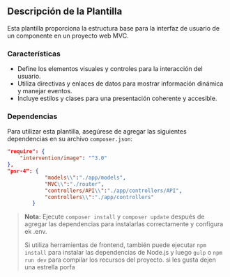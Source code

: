 ## Descripción de la Plantilla

Esta plantilla proporciona la estructura base para la interfaz de usuario de un componente en un proyecto web MVC.

### Características

- Define los elementos visuales y controles para la interacción del usuario.
- Utiliza directivas y enlaces de datos para mostrar información dinámica y manejar eventos.
- Incluye estilos y clases para una presentación coherente y accesible.

### Dependencias

Para utilizar esta plantilla, asegúrese de agregar las siguientes dependencias en su archivo `composer.json`:

```json
"require": {
    "intervention/image": "^3.0"
},
"psr-4": {
            "models\\":"./app/models",
            "MVC\\":"./router",
            "controllers/API\\":"./app/controllers/API",
            "controllers\\":"./app/controllers"
        }
```

> **Nota:** Ejecute `composer install` y `composer update` después de agregar las dependencias para instalarlas correctamente y configura ek .env.
>
> Si utiliza herramientas de frontend, también puede ejecutar `npm install` para instalar las dependencias de Node.js y luego `gulp` o `npm run dev` para compilar los recursos del proyecto.
si les gusta dejen una estrella porfa 



